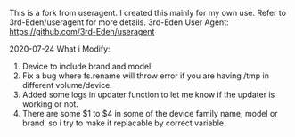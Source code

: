This is a fork from useragent. I created this mainly for my own use.
Refer to 3rd-Eden/useragent for more details.
3rd-Eden User Agent: https://github.com/3rd-Eden/useragent

2020-07-24
What i Modify:
1. Device to include brand and model.
2. Fix a bug where fs.rename will throw error if you are having /tmp in different volume/device.
3. Added some logs in updater function to let me know if the updater is working or not.
4. There are some $1 to $4 in some of the device family name, model or brand. so i try to make it replacable by correct variable.
